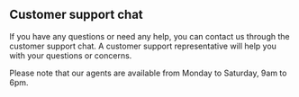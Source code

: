 ## Customer support chat

If you have any questions or need any help, you can contact us through the customer support chat.
A customer support representative will help you with your questions or concerns.

Please note that our agents are available from Monday to Saturday, 9am to 6pm.
